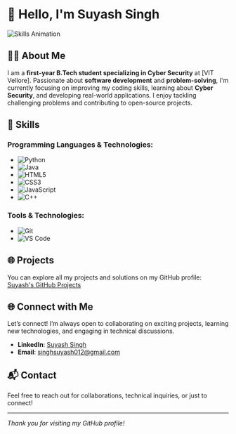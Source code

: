 # 👋 Hello, I'm Suyash Singh

![Skills Animation](https://media.giphy.com/media/ZVik7pBtu9dNS/giphy.gif) <!-- Animated Image for Technologies -->

## 🧑‍🎓 About Me
I am a **first-year B.Tech student specializing in Cyber Security** at [VIT Vellore]. Passionate about **software development** and **problem-solving**, I'm currently focusing on improving my coding skills, learning about **Cyber Security**, and developing real-world applications. I enjoy tackling challenging problems and contributing to open-source projects.

## 🚀 Skills

### **Programming Languages & Technologies**:
- ![Python](https://img.shields.io/badge/Python-3776AB?style=flat&logo=python&logoColor=white)
- ![Java](https://img.shields.io/badge/Java-007396?style=flat&logo=java&logoColor=white)
- ![HTML5](https://img.shields.io/badge/HTML5-E34F26?style=flat&logo=html5&logoColor=white)
- ![CSS3](https://img.shields.io/badge/CSS3-1572B6?style=flat&logo=css3&logoColor=white)
- ![JavaScript](https://img.shields.io/badge/JavaScript-F7DF1E?style=flat&logo=javascript&logoColor=black)
- ![C++](https://img.shields.io/badge/C++-00599C?style=flat&logo=cplusplus&logoColor=white)

### **Tools & Technologies**:
- ![Git](https://img.shields.io/badge/Git-F05032?style=flat&logo=git&logoColor=white)
- ![VS Code](https://img.shields.io/badge/VS%20Code-007ACC?style=flat&logo=visualstudiocode&logoColor=white)

## 🌐 Projects
You can explore all my projects and solutions on my GitHub profile: [Suyash's GitHub Projects](https://suyashsingh7985.github.io/mywebsite/)

## 🌐 Connect with Me
Let’s connect! I’m always open to collaborating on exciting projects, learning new technologies, and engaging in technical discussions.

- **LinkedIn**: [Suyash Singh](https://www.linkedin.com/in/suyash-singh-0b38642b7)
- **Email**: [singhsuyash012@gmail.com](mailto:singhsuyash012@gmail.com)

## 📬 Contact
Feel free to reach out for collaborations, technical inquiries, or just to connect!

---

*Thank you for visiting my GitHub profile!*
